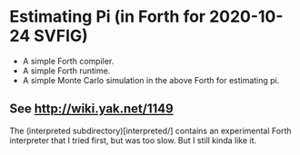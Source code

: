 # Estimating Pi (in Forth for 2020-10-24 SVFIG)

* A simple Forth compiler.
* A simple Forth runtime.
* A simple Monte Carlo simulation in the above Forth for estimating pi.

## See http://wiki.yak.net/1149

The (interpreted subdirectory)[interpreted/]
contains an experimental Forth interpreter
that I tried first, but was too slow.
But I still kinda like it.
